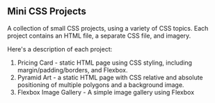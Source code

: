 ## Mini CSS Projects

A collection of small CSS projects, using a variety of CSS topics. Each project contains an HTML file, a separate CSS file, and imagery.

Here's a description of each project:

1) Pricing Card - static HTML page using CSS styling, including margin/padding/borders, and Flexbox.
2) Pyramid Art - a static HTML page with CSS relative and absolute positioning of multiple polygons and a background image.
3) Flexbox Image Gallery - A simple image gallery using Flexbox
